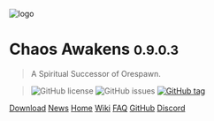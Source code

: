 <!-- _coverpage.md -->

![logo](../android-chrome-192x192.png)

# Chaos Awakens <small>0.9.0.3</small>

> A Spiritual Successor of Orespawn.

> ![GitHub license](https://img.shields.io/github/license/ChaosAwakens/ChaosAwakens.svg)
![GitHub issues](https://img.shields.io/github/issues/ChaosAwakens/ChaosAwakens.svg)
[![GitHub tag](https://img.shields.io/github/tag/ChaosAwakens/ChaosAwakens?color=3271a8)](https://github.com/ChaosAwakens/ChaosAwakens/tags/)

[Download](download.md)
[News](README.md)
[Home](README.md)
[Wiki](https://github.com/ChaosAwakens/ChaosAwakens/wiki)
[FAQ](faq.md)
[GitHub](https://github.com/ChaosAwakens/ChaosAwakens)
[Discord](https://discord.gg/TmVqnT5Zmj)

